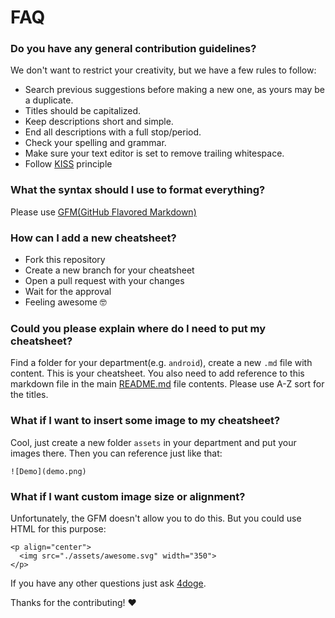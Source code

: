 # FAQ

### Do you have any general contribution guidelines?
We don't want to restrict your creativity, but we have a few rules to follow:
- Search previous suggestions before making a new one, as yours may be a duplicate.
- Titles should be capitalized.
- Keep descriptions short and simple.
- End all descriptions with a full stop/period.
- Check your spelling and grammar.
- Make sure your text editor is set to remove trailing whitespace.
- Follow [KISS](https://en.wikipedia.org/wiki/KISS_principle) principle

### What the syntax should I use to format everything?
Please use [GFM(GitHub Flavored Markdown)](https://guides.github.com/features/mastering-markdown/#GitHub-flavored-markdown)


### How can I add a new cheatsheet?
- Fork this repository
- Create a new branch for your cheatsheet
- Open a pull request with your changes
- Wait for the approval
- Feeling awesome 🤓

### Could you please explain where do I need to put my cheatsheet?
Find a folder for your department(e.g. `android`), create a new `.md` file with content. This is your cheatsheet. You also need to add reference to this markdown file in the main [README.md](../README.md) file contents. Please use A-Z sort for the titles.

### What if I want to insert some image to my cheatsheet?
Cool, just create a new folder `assets` in your department and put your images there. Then you can reference just like that:
```
![Demo](demo.png)
```

### What if I want custom image size or alignment?
Unfortunately, the GFM doesn't allow you to do this. But you could use HTML for this purpose:
```
<p align="center">
  <img src="./assets/awesome.svg" width="350">
</p>
```

If you have any other questions just ask [4doge](https://github.com/4doge).

Thanks for the contributing! ❤️
